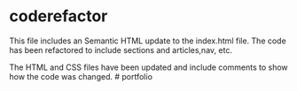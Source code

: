 # coderefactor

This file includes an Semantic HTML update to the index.html file. The code has been refactored to include sections and articles,nav, etc. 

The HTML and CSS files have been updated and include comments to show how the code was changed. # portfolio
